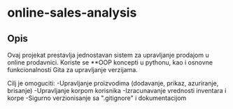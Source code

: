 # online-sales-analysis

## Opis
Ovaj projekat prestavlja jednostavan sistem za upravljanje prodajom u online prodavnici. Koriste se **OOP koncepti u pythonu, kao i osnovne funkcionalnosti Gita za upravljanje verzijama.

Cilj je omoguciti:
-Upravljanje proizvodima (dodavanje, prikaz, azuriranje, brisanje)
-Upravljanje korpom korisnika
-Izracunavanje vrednosti inventara i korpe
-Sigurno verzionisanje sa ".gitignore" i dokumentacijom